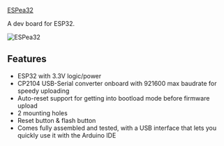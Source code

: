 [ESPea32](https://blog.aprbrother.com/product/espea32)

A dev board for ESP32.

![ESPea32](http://7fvk57.com1.z0.glb.clouddn.com/espea32-pinouts.png)

## Features

* ESP32 with 3.3V logic/power
* CP2104 USB-Serial converter onboard with 921600 max baudrate for speedy uploading
* Auto-reset support for getting into bootload mode before firmware upload
* 2 mounting holes
* Reset button & flash button
* Comes fully assembled and tested, with a USB interface that lets you quickly use it with the Arduino IDE
